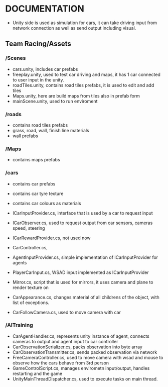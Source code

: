 # DOCUMENTATION
- Unity side is used as simulation for cars, it can take driving input from network connection as well as send output including visual.

## Team Racing/Assets
### /Scenes
- cars.unity, includes car prefabs
- freeplay.unity, used to test car driving and maps, it has 1 car connected to user input in the unity.
- roadTiles.unity, contains road tiles prefabs, it is used to edit and add tiles
- Maps.unity, here are build maps from tiles also in prefab form
- mainScene.unity, used to run enviroment

### /roads
- contains road tiles prefabs
- grass, road, wall, finish line materials
- wall prefabs

### /Maps
- contains maps prefabs

### /cars
- contains car prefabs
- contains car tyre texture
- contains car colours as materials
- ICarInputProvider.cs, interface that is used by a car to request input
- ICarObserver.cs, used to request output from car sensors, cameras speed, steering
- ICarRewardProvider.cs, not used now

- CarController.cs, 

- AgentInputProvider.cs, simple implementation of ICarInputProvider for agents
- PlayerCarInput.cs, WSAD input implemented as ICarInputProvider

- Mirror.cs, script that is used for mirrors, it uses camera and plane to render texture on
- CarAppearance.cs, changes material of all childrens of the object, with list of exceptions.

- CarFollowCamera.cs, used to move camera with car

### /AITraining
- CarAgentHandler.cs, represents unity instance of agent, connects cameras to output and agent input to car controller
- CarObservationSerializer.cs, packs observation into byte array
- CarObservationTransmitter.cs, sends packed observation via network
- FreeCameraController.cs, used to move camera with wsad and mouse to observe how the cars behave from 3rd person
- GameControlScript.cs, manages envirometn input/output, handles restarting and the game
- UnityMainThreadDispatcher.cs, used to execute tasks on main thread.